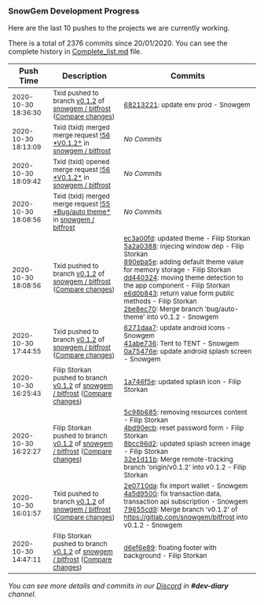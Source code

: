 
### SnowGem Development Progress

Here are the last 10 pushes to the projects we are currently working.

There is a total of 2376 commits since 20/01/2020. You can see the complete history in
 [Complete_list.md](Complete_list.md) file.

| Push Time | Description | Commits |
| --- | --- | --- |
| <sub>2020-10-30 18:36:30</sub> | <sub>Txid pushed to branch [v0\.1\.2](https://gitlab.com/snowgem/bitfrost/commits/v0.1.2) of [snowgem / bitfrost](https://gitlab.com/snowgem/bitfrost) ([Compare changes](https://gitlab.com/snowgem/bitfrost/compare/2be8ec70a9a93f079e761072b83ea48962e0a8bd...6821322126f4bb8a7d1a2f14a5e7f22b5b397a36))</sub> | <sub>[68213221](https://gitlab.com/snowgem/bitfrost/-/commit/6821322126f4bb8a7d1a2f14a5e7f22b5b397a36): update env prod - Snowgem</sub> |
| <sub>2020-10-30 18:13:09</sub> | <sub>Txid (txid) merged merge request [\!56 \*V0\.1\.2\*](https://gitlab.com/snowgem/bitfrost/-/merge_requests/56) in [snowgem / bitfrost](https://gitlab.com/snowgem/bitfrost)</sub> | <sub>_No Commits_</sub> |
| <sub>2020-10-30 18:09:42</sub> | <sub>Txid (txid) opened merge request [\!56 \*V0\.1\.2\*](https://gitlab.com/snowgem/bitfrost/-/merge_requests/56) in [snowgem / bitfrost](https://gitlab.com/snowgem/bitfrost)</sub> | <sub>_No Commits_</sub> |
| <sub>2020-10-30 18:08:56</sub> | <sub>Txid (txid) merged merge request [\!55 \*Bug/auto theme\*](https://gitlab.com/snowgem/bitfrost/-/merge_requests/55) in [snowgem / bitfrost](https://gitlab.com/snowgem/bitfrost)</sub> | <sub>_No Commits_</sub> |
| <sub>2020-10-30 18:08:56</sub> | <sub>Txid pushed to branch [v0\.1\.2](https://gitlab.com/snowgem/bitfrost/commits/v0.1.2) of [snowgem / bitfrost](https://gitlab.com/snowgem/bitfrost) ([Compare changes](https://gitlab.com/snowgem/bitfrost/compare/0a75476efcfe36cfc5850f719f90238bbe6a3d47...2be8ec70a9a93f079e761072b83ea48962e0a8bd))</sub> | <sub>[ec3a00fd](https://gitlab.com/snowgem/bitfrost/-/commit/ec3a00fde91d858b72273891c3c43024d27669dc): updated theme - Filip Storkan<br>[5a2a0388](https://gitlab.com/snowgem/bitfrost/-/commit/5a2a0388c0320850fca06a33dc8f222a46149892): injecing window dep - Filip Storkan<br>[890eba5e](https://gitlab.com/snowgem/bitfrost/-/commit/890eba5e101d4510e04ce3ce3c0d7422ab351ee6): adding default theme value for memory storage - Filip Storkan<br>[dd440324](https://gitlab.com/snowgem/bitfrost/-/commit/dd4403244604c555261d3124a76eaa95e90c0e16): moving theme detection to the app component - Filip Storkan<br>[e6d0b843](https://gitlab.com/snowgem/bitfrost/-/commit/e6d0b84362ddc29cd71292a871d8322d51f22abe): return value form public methods - Filip Storkan<br>[2be8ec70](https://gitlab.com/snowgem/bitfrost/-/commit/2be8ec70a9a93f079e761072b83ea48962e0a8bd): Merge branch 'bug/auto-theme' into v0.1.2 - Snowgem</sub> |
| <sub>2020-10-30 17:44:55</sub> | <sub>Txid pushed to branch [v0\.1\.2](https://gitlab.com/snowgem/bitfrost/commits/v0.1.2) of [snowgem / bitfrost](https://gitlab.com/snowgem/bitfrost) ([Compare changes](https://gitlab.com/snowgem/bitfrost/compare/1a746f5eb8e3c2e6fdf926bb2f815f67c339b4ed...0a75476efcfe36cfc5850f719f90238bbe6a3d47))</sub> | <sub>[6271daa7](https://gitlab.com/snowgem/bitfrost/-/commit/6271daa76d0047a24977138260c5049b9edffed7): update android icons - Snowgem<br>[41abe736](https://gitlab.com/snowgem/bitfrost/-/commit/41abe73639771bebc43bf4d4321eb5bec2b08a9f): Tent to TENT - Snowgem<br>[0a75476e](https://gitlab.com/snowgem/bitfrost/-/commit/0a75476efcfe36cfc5850f719f90238bbe6a3d47): update android splash screen - Snowgem</sub> |
| <sub>2020-10-30 16:25:43</sub> | <sub>Filip Storkan pushed to branch [v0\.1\.2](https://gitlab.com/snowgem/bitfrost/commits/v0.1.2) of [snowgem / bitfrost](https://gitlab.com/snowgem/bitfrost) ([Compare changes](https://gitlab.com/snowgem/bitfrost/compare/32e1d11bf7ac4ac06113eb891ea985c9d3b601a8...1a746f5eb8e3c2e6fdf926bb2f815f67c339b4ed))</sub> | <sub>[1a746f5e](https://gitlab.com/snowgem/bitfrost/-/commit/1a746f5eb8e3c2e6fdf926bb2f815f67c339b4ed): updated splash icon - Filip Storkan</sub> |
| <sub>2020-10-30 16:22:27</sub> | <sub>Filip Storkan pushed to branch [v0\.1\.2](https://gitlab.com/snowgem/bitfrost/commits/v0.1.2) of [snowgem / bitfrost](https://gitlab.com/snowgem/bitfrost) ([Compare changes](https://gitlab.com/snowgem/bitfrost/compare/79655cd93af19dcf6d7ff537ae7671c951edd861...32e1d11bf7ac4ac06113eb891ea985c9d3b601a8))</sub> | <sub>[5c98b685](https://gitlab.com/snowgem/bitfrost/-/commit/5c98b685510bb192d2bfd164732d9193d89e3e53): removing resources content - Filip Storkan<br>[4bd90ecb](https://gitlab.com/snowgem/bitfrost/-/commit/4bd90ecb67fbdcc55366fc18fa9d3b353181fad6): reset password form - Filip Storkan<br>[8bcc96d2](https://gitlab.com/snowgem/bitfrost/-/commit/8bcc96d2785113c5806bf36392fcc73cfcd3488d): updated splash screen image - Filip Storkan<br>[32e1d11b](https://gitlab.com/snowgem/bitfrost/-/commit/32e1d11bf7ac4ac06113eb891ea985c9d3b601a8): Merge remote-tracking branch 'origin/v0.1.2' into v0.1.2 - Filip Storkan</sub> |
| <sub>2020-10-30 16:01:57</sub> | <sub>Txid pushed to branch [v0\.1\.2](https://gitlab.com/snowgem/bitfrost/commits/v0.1.2) of [snowgem / bitfrost](https://gitlab.com/snowgem/bitfrost) ([Compare changes](https://gitlab.com/snowgem/bitfrost/compare/d6ef6e89ea91be5edc896e3ba795f90d2854070a...79655cd93af19dcf6d7ff537ae7671c951edd861))</sub> | <sub>[2e0710da](https://gitlab.com/snowgem/bitfrost/-/commit/2e0710daaec5a6004ced5aa41440841832a06c6b): fix import wallet - Snowgem<br>[4a5d9500](https://gitlab.com/snowgem/bitfrost/-/commit/4a5d95009c9603957d760ebc513cd43613d250d0): fix transaction data, transaction api subscription - Snowgem<br>[79655cd9](https://gitlab.com/snowgem/bitfrost/-/commit/79655cd93af19dcf6d7ff537ae7671c951edd861): Merge branch 'v0.1.2' of https://gitlab.com/snowgem/bitfrost into v0.1.2 - Snowgem</sub> |
| <sub>2020-10-30 14:47:11</sub> | <sub>Filip Storkan pushed to branch [v0\.1\.2](https://gitlab.com/snowgem/bitfrost/commits/v0.1.2) of [snowgem / bitfrost](https://gitlab.com/snowgem/bitfrost) ([Compare changes](https://gitlab.com/snowgem/bitfrost/compare/b718cb0a64cf59351e7143a851fdcce80b9c61cd...d6ef6e89ea91be5edc896e3ba795f90d2854070a))</sub> | <sub>[d6ef6e89](https://gitlab.com/snowgem/bitfrost/-/commit/d6ef6e89ea91be5edc896e3ba795f90d2854070a): floating footer with background - Filip Storkan</sub> |

_You can see more details and commits in our [Discord](https://discord.gg/zumGnbg) in **#dev-diary** channel._
